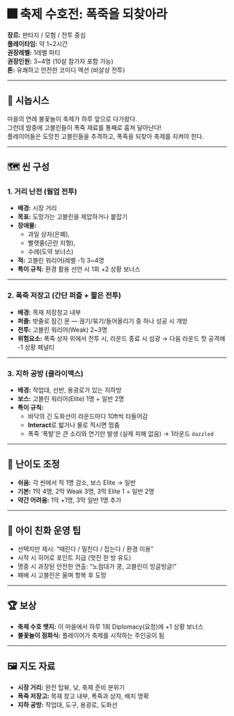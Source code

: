 # 🎆 축제 수호전: 폭죽을 되찾아라
**장르:** 판타지 / 모험 / 전투 중심  
**플레이타임:** 약 1\~2시간  
**권장레벨:** 1레벨 파티  
**권장인원:** 3\~4명 (10살 참가자 포함 가능)  
**톤:** 유쾌하고 안전한 코미디 액션 (비살상 전투)

---

## 📜 시놉시스
마을의 연례 불꽃놀이 축제가 하루 앞으로 다가왔다.  
그런데 밤중에 고블린들이 폭죽 재료를 통째로 훔쳐 달아난다!  
플레이어들은 도망친 고블린들을 추격하고, 폭죽을 되찾아 축제를 지켜야 한다.

---

## 🗺️ 씬 구성

### 1. 거리 난전 (웜업 전투)
- **배경:** 시장 거리  
- **목표:** 도망가는 고블린을 제압하거나 붙잡기  
- **장애물:**  
  - 과일 상자(은폐),  
  - 빨랫줄(곤란 지형),  
  - 수레(도약 보너스)  
- **적:** 고블린 워리어(레벨 -1) 3~4명  
- **특이 규칙:** 환경 활용 선언 시 1회 +2 상황 보너스  

---

### 2. 폭죽 저장고 (간단 퍼즐 + 짧은 전투)
- **배경:** 목재 저장창고 내부  
- **퍼즐:** 밧줄로 잠긴 문 — 끊기/묶기/들어올리기 중 하나 성공 시 개방  
- **전투:** 고블린 워리어(Weak) 2~3명  
- **위험요소:** 폭죽 상자 위에서 전투 시, 라운드 종료 시 섬광 → 다음 라운드 첫 공격에 -1 상황 페널티  

---

### 3. 지하 공방 (클라이맥스)
- **배경:** 작업대, 선반, 용광로가 있는 지하방  
- **보스:** 고블린 워리어(Elite) 1명 + 일반 2명  
- **특이 규칙:**  
  - 바닥의 긴 도화선이 라운드마다 10ft씩 타들어감  
  - **Interact**로 밟거나 물로 적시면 멈춤  
  - 폭죽 ‘폭발’은 큰 소리와 연기만 발생 (실제 피해 없음) → 1라운드 `dazzled`

---

## 🎯 난이도 조정
- **쉬움:** 각 씬에서 적 1명 감소, 보스 Elite → 일반  
- **기본:** 1막 4명, 2막 Weak 3명, 3막 Elite 1 + 일반 2명  
- **약간 어려움:** 1막 +1명, 3막 일반 1명 추가

---

## 🧩 아이 친화 운영 팁
- 선택지만 제시: “때린다 / 밀친다 / 잡는다 / 환경 이용”  
- 시작 시 히어로 포인트 지급 (멋진 한 방 유도)  
- 명중 시 과장된 안전한 연출: “노점대가 쿵, 고블린이 빙글빙글!”  
- 패배 시 고블린은 울며 항복 후 도망

---

## 🏆 보상
- **축제 수호 뱃지:** 이 마을에서 하루 1회 Diplomacy(요청)에 +1 상황 보너스  
- **불꽃놀이 점화식:** 플레이어가 축제를 시작하는 주인공이 됨

---

## 🖼️ 지도 자료
- **시장 거리:** 완전 탑뷰, 낮, 축제 준비 분위기  
- **폭죽 저장고:** 목재 창고 내부, 폭죽과 상자, 배치 명확  
- **지하 공방:** 작업대, 도구, 용광로, 도화선  